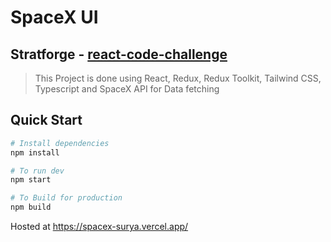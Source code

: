 # SpaceX UI 

## Stratforge - [react-code-challenge](https://github.com/stratforge/react-code-challenge)

> This Project is done using React, Redux, Redux Toolkit, Tailwind CSS, Typescript and SpaceX API for Data fetching

## Quick Start

```bash
# Install dependencies
npm install

# To run dev
npm start

# To Build for production
npm build
```

Hosted at https://spacex-surya.vercel.app/
